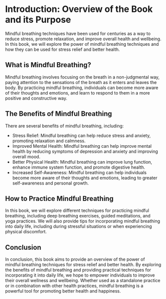 Introduction: Overview of the Book and its Purpose
==================================================

Mindful breathing techniques have been used for centuries as a way to reduce stress, promote relaxation, and improve overall health and wellbeing. In this book, we will explore the power of mindful breathing techniques and how they can be used for stress relief and better health.

What is Mindful Breathing?
--------------------------

Mindful breathing involves focusing on the breath in a non-judgmental way, paying attention to the sensations of the breath as it enters and leaves the body. By practicing mindful breathing, individuals can become more aware of their thoughts and emotions, and learn to respond to them in a more positive and constructive way.

The Benefits of Mindful Breathing
---------------------------------

There are several benefits of mindful breathing, including:

* Stress Relief: Mindful breathing can help reduce stress and anxiety, promoting relaxation and calmness.
* Improved Mental Health: Mindful breathing can help improve mental health by reducing symptoms of depression and anxiety and improving overall mood.
* Better Physical Health: Mindful breathing can improve lung function, enhance immune system function, and promote digestive health.
* Increased Self-Awareness: Mindful breathing can help individuals become more aware of their thoughts and emotions, leading to greater self-awareness and personal growth.

How to Practice Mindful Breathing
---------------------------------

In this book, we will explore different techniques for practicing mindful breathing, including deep breathing exercises, guided meditations, and yoga practices. We will also provide tips for incorporating mindful breathing into daily life, including during stressful situations or when experiencing physical discomfort.

Conclusion
----------

In conclusion, this book aims to provide an overview of the power of mindful breathing techniques for stress relief and better health. By exploring the benefits of mindful breathing and providing practical techniques for incorporating it into daily life, we hope to empower individuals to improve their overall wellness and wellbeing. Whether used as a standalone practice or in combination with other health practices, mindful breathing is a powerful tool for promoting better health and happiness.
